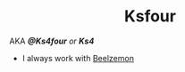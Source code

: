 <h1 align="center">
 Ksfour </h1>

AKA ___@Ks4four___ _or_ ___Ks4___ 
- I always work with [Beelzemon](https://wikimon.net/Beelzebumon)